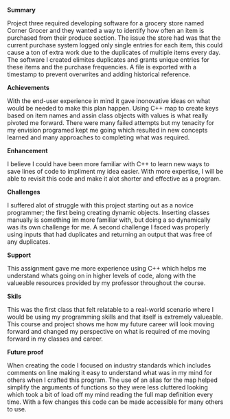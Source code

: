 **Summary**

Project three required developing software for a grocery store named Corner Grocer and they wanted a way to identify how often an item is purchased from their produce section. The issue the store had was that the current purchase system logged only single entries for each item, this could cause a ton of extra work due to the duplicates of multiple items every day. The software I created elimites duplicates and grants unique entries for these items and the purchase frequencies. A file is exported with a timestamp to prevent overwrites and adding historical reference.

**Achievements**

With the end-user experience in mind it gave inonovative ideas on what would be needed to make this plan happen. Using C++ map to create keys based on item names and assin class objects with values is what really pivoted me forward. There were many failed attempts but my tenacity for my envision programed kept me going which resulted in new concepts learned and many approaches to completing what was required.

**Enhancement**

I believe I could have been more familiar with C++ to learn new ways to save lines of code to impliment my idea easier. With more expertise, I will be able to revisit this code and make it alot shorter and effective as a program. 

**Challenges**

I suffered alot of struggle with this project starting out as a novice programmer; the first being creating dynamic objects. Inserting classes manually is something im more familiar with, but doing a so dynamically was its own challenge for me. A second challenge I faced was properly using inputs that had duplicates and returning an output that was free of any duplicates. 

**Support**

This assignment gave me more experience using C++ which helps me understand whats going on in higher levels of code, along with the valueable resources provided by my professor throughout the course.

**Skils**

This was the first class that felt relatable to a real-world scenario where I would be using my programming skills and that itself is extremely valueable. This course and project shows me how my future career will look moving forward and changed my perspective on what is required of me moving forward in my classes and career.

**Future proof**

When creating the code I focused on industry standards which includes comments on line making it easy to understand what was in my mind for others when I crafted this program. The use of an alias for the map helped simplify the arguments of functions so they were less cluttered looking which took a bit of load off my mind reading the full map definition every time. With a few changes this code can be made accessible for many others to use.
